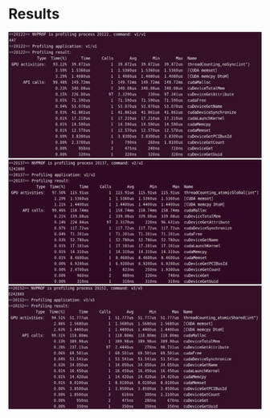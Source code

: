 # Results
<img src="./v1/result.png"><br/>
<img src="./v2/result.png"><br/>
<img src="./v3/result.png"><br/>
